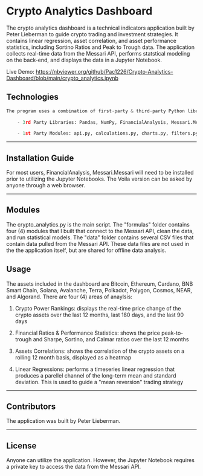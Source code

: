 # Crypto Analytics Dashboard

The crypto analytics dashboard is a technical indicators application built by Peter Lieberman to guide crypto trading and investment strategies. It contains linear regression, asset correlation, and asset performance statistics, including Sortino Ratios and Peak to Trough data. The application collects real-time data from the Messari API, performs statstical modeling on the back-end, and displays the data in a Jupyter Notebook.

Live Demo: https://nbviewer.org/github/Pac1226/Crypto-Analytics-Dashboard/blob/main/crypto_analytics.ipynb

## Technologies

```python
The program uses a combination of first-party & third-party Python libraries: 
    
    - 3rd Party Libraries: Pandas, NumPy, FinancialAnalysis, Messari.Messari, Datetime, hvPlot, Matplotlib
    
    - 1st Party Modules: api.py, calculations.py, charts.py, filters.py
```
---

## Installation Guide

For most users, FinancialAnalysis, Messari.Messari will need to be installed prior to utilizing the Jupyter Notebooks. The Voila version can be asked by anyone through a web browser.

---

## Modules

The crypto_analytics.py is the main script. The "formulas" folder contains four (4) modules that I built that connect to the Messari API, clean the data, and run statistical models. The "data" folder contains several CSV files that contain data pulled from the Messari API. These data files are not used in the the application itself, but are shared for offline data analysis.


## Usage

The assets included in the dashboard are Bitcoin, Ethereum, Cardano, BNB Smart Chain, Solana, Avalanche, Terra, Polkadot, Polygon, Cosmos, NEAR, and Algorand. There are four (4) areas of anaylsis:

1) Crypto Power Rankings: displays the real-time price change of the crypto assets over the last 12 months, last 180 days, and the last 90 days

2) Financial Ratios & Performance Statistics: shows the price peak-to-trough and Sharpe, Sortino, and Calmar ratios over the last 12 months

3) Assets Correlations: shows the correlation of the crypto assets on a rolling 12 month basis, displayed as a heatmap

4) Linear Regressions: performs a timeseries linear regression that produces a parellel channel of the long-term mean and standard deviation. This is used to guide a "mean reversion" trading strategy 

---

## Contributors

The application was built by Peter Lieberman.

---

## License

Anyone can utilize the application. However, the Jupyter Notebook requires a private key to access the data from the Messari API.
